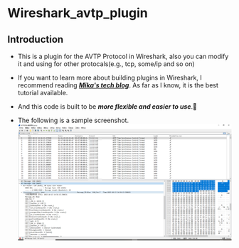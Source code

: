# Wireshark_avtp_plugin
## Introduction
- This is a plugin for the AVTP Protocol in Wireshark, also you can modify it and using for other protocals(e.g., tcp, some/ip and so on)  

- If you want to learn more about building plugins in Wireshark, I recommend reading ***[Mika's tech blog](https://mika-s.github.io/wireshark/lua/dissector/2017/11/04/creating-a-wireshark-dissector-in-lua-1.html)***. As far as I know, it is the best tutorial available.  

- And this code is built to be ***more flexible and easier to use***.🥰

- The following is a sample screenshot.
![demo_screenshoot](demo.png)
